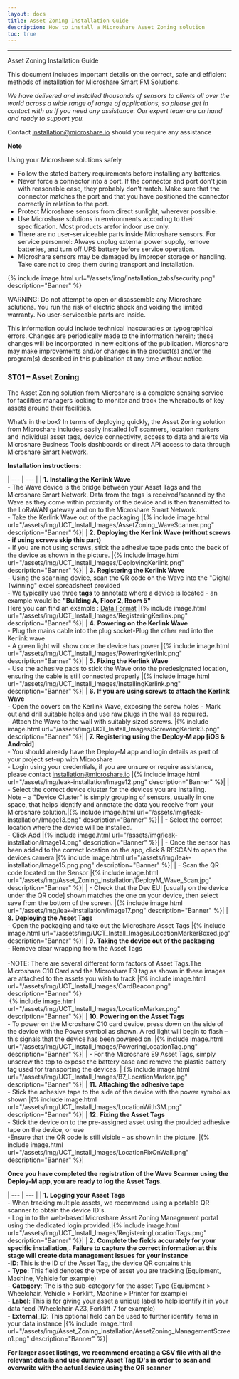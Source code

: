 ```yaml
---
layout: docs
title: Asset Zoning Installation Guide
description: How to install a Microshare Asset Zoning solution
toc: true
---
```


---------------------------------------

Asset Zoning Installation Guide

This document includes important details on the correct, safe and efficient methods of installation for Microshare Smart FM Solutions.

_We have delivered and installed thousands of sensors to clients all over the world across a wide range of range of applications, so please get in contact with us if you need any assistance. Our expert team are on hand and ready to support you._

Contact [installation@microshare.io](mailto:installation@microshare.io) should you require any assistance

**Note**

Using your Microshare solutions safely

- Follow the stated battery requirements before installing any batteries. 
- Never force a connector into a port. If the connector and port don't join with reasonable ease, they probably don&#39;t match. Make sure that the connector matches the port and that you have positioned the connector correctly in relation to the port.
- Protect Microshare sensors from direct sunlight, wherever possible.
- Use Microshare solutions in environments according to their specification. Most products arefor indoor use only. 
- There are no user-serviceable parts inside Microshare sensors. For service personnel: Always unplug external power supply, remove batteries, and turn off UPS battery before service operation. 
- Microshare sensors may be damaged by improper storage or handling. Take care not to drop them during transport and installation.

{% include image.html url="/assets/img/installation_tabs/security.png" description="Banner" %}

WARNING: Do not attempt to open or disassemble any Microshare solutions. You run the risk of electric shock and voiding the limited warranty. No user-serviceable parts are inside.

This information could include technical inaccuracies or typographical errors. Changes are periodically made to the information herein; these changes will be incorporated in new editions of the publication. Microshare may make improvements and/or changes in the product(s) and/or the program(s) described in this publication at any time without notice.

### ST01 – Asset Zoning

The Asset Zoning solution from Microshare is a complete sensing service for facilities managers looking to monitor and track the wherabouts of key assets around their facilities. 

What’s in the box? In terms of deploying quickly, the Asset Zoning solution from Microshare includes easily installed IoT scanners, location markers and individual asset tags, device connectivity, access to data and alerts via Microshare Business Tools dashboards or direct API access to data through Microshare Smart Network.

**Installation instructions:**

| --- | --- |
| **1.** **Installing the Kerlink Wave** <br> - The Wave device is the bridge between your Asset Tags and the Microshare Smart Network. Data from the tags is received/scanned by the Wave as they come within proximity of the device and is then transmitted to the LoRaWAN gateway and on to the Microshare Smart Network. <br> - Take the Kerlink Wave out of the packaging |{% include image.html url="/assets/img/UCT_Install_Images/AssetZoning_WaveScanner.png" description="Banner" %}|
| **2.** **Deploying the Kerlink Wave (without screws - if using screws skip this part)** <br> - If you are not using screws, stick the adhesive tape pads onto the back of the device as shown in the picture. |{% include image.html url="/assets/img/UCT_Install_Images/DeployingKerlink.png" description="Banner" %}|
| **3.** **Registering the Kerlink Wave** <br> - Using the scanning device, scan the QR code on the Wave into the &quot;Digital Twinning&quot; excel spreadsheet provided <br> - We typically use three **tags** to annotate where a device is located - an example would be **&quot;Building A, Floor 2, Room 5&quot;** <br> Here you can find an example : [Data Format](/docs/2/technical/data-format/microshare-standards/#d-metaiot) |{% include image.html url="/assets/img/UCT_Install_Images/RegisteringKerlink.png" description="Banner" %}|
| **4.** **Powering on the Kerlink Wave** <br> - Plug the mains cable into the plug socket-Plug the other end into the Kerlink wave <br> - A green light will show once the device has power |{% include image.html url="/assets/img/UCT_Install_Images/PoweringKerlink.png" description="Banner" %}|
| **5.** **Fixing the Kerlink Wave** <br> - Use the adhesive pads to stick the Wave onto the predesignated location, ensuring the cable is still connected properly |{% include image.html url="/assets/img/UCT_Install_Images/InstallingKerlink.png" description="Banner" %}|
| **6.** **If you are using screws to attach the Kerlink Wave** <br> - Open the covers on the Kerlink Wave, exposing the screw holes - Mark out and drill suitable holes and use raw plugs in the wall as required. <br> - Attach the Wave to the wall with suitably sized screws. |{% include image.html url="/assets/img/UCT_Install_Images/ScrewingKerlink3.png" description="Banner" %}|
| **7.** **Registering using the Deploy-M app [iOS & Android]** <br> - You should already have the Deploy-M app and login details as part of your project set-up with Microshare <br> - Login using your credentials, if you are unsure or require assistance, please contact [installation@microshare.io](mailto:installation@microshare.io) |{% include image.html url="/assets/img/leak-installation/Image12.png" description="Banner" %}|
| - Select the correct device cluster for the devices you are installing. <br> Note – a "Device Cluster" is simply grouping of sensors, usually in one space, that helps identify and annotate the data you receive from your Microshare solution.|{% include image.html url="/assets/img/leak-installation/Image13.png" description="Banner" %}|
| - Select the correct location where the device will be installed. <br> - Click Add |{% include image.html url="/assets/img/leak-installation/Image14.png" description="Banner" %}|
| - Once the sensor has been added to the correct location on the app, click & RESCAN to open the devices camera |{% include image.html url="/assets/img/leak-installation/Image15.png.png" description="Banner" %}|
| - Scan the QR code located on the Sensor |{% include image.html url="/assets/img/Asset_Zoning_Installation/DeployM_Wave_Scan.jpg" description="Banner" %}|
| - Check that the Dev EUI [usually on the device under the QR code] shown matches the one on your device, then select save from the bottom of the screen. |{% include image.html url="/assets/img/leak-installation/Image17.png" description="Banner" %}|
| **8.** **Deploying the Asset Tags** <br> - Open the packaging and take out the Microshare Asset Tags |{% include image.html url="/assets/img/UCT_Install_Images/LocationMarkerBoxed.jpg" description="Banner" %}|
| **9.** **Taking the device out of the packaging** <br> - Remove clear wrapping from the Asset Tags<br><br>-NOTE: There are several different form factors of Asset Tags.The Microshare C10 Card and the Microshare E9 tag as shown in these images are attached to the assets you wish to track |{% include image.html url="/assets/img/UCT_Install_Images/CardBeacon.png" description="Banner" %} <br> {% include image.html url="/assets/img/UCT_Install_Images/LocationMarker.png" description="Banner" %}|
| **10.** **Powering on the Asset Tags** <br> - To power on the Microshare C10 card device, press down on the side of the device with the Power symbol as shown. A red light will begin to flash – this signals that the device has been powered on. |{% include image.html url="/assets/img/UCT_Install_Images/PoweringLocationTag.png" description="Banner" %}|
| - For the Microshare E9 Asset Tags, simply unscrew the top to expose the battery case and remove the plastic battery tag used for transporting the devices. | {% include image.html url="/assets/img/UCT_Install_Images/B7_LocationMarker.jpg" description="Banner" %}|
| **11.** **Attaching the adhesive tape** <br> - Stick the adhesive tape to the side of the device with the power symbol as shown |{% include image.html url="/assets/img/UCT_Install_Images/LocationWith3M.png" description="Banner" %}|
| **12.** **Fixing the Asset Tags** <br> - Stick the device on to the pre-assigned asset using the provided adhesive tape on the device, or use <br>-Ensure that the QR code is still visible – as shown in the picture. |{% include image.html url="/assets/img/UCT_Install_Images/LocationFixOnWall.png" description="Banner" %}|



**Once you have completed the registration of the Wave Scanner using the Deploy-M app, you are ready to log the Asset Tags.**

| --- | --- |
| **1.** **Logging your Asset Tags** <br> - When tracking multiple assets, we recommend using a portable QR scanner to obtain the device ID's. <br> - Log in to the web-based Microshare Asset Zoning Management portal using the dedicated login provided.|{% include image.html url="/assets/img/UCT_Install_Images/RegisteringLocationTags.png" description="Banner" %}|
| **2.** **Complete the fields accurately for your specific installation,. Failure to capture the correct information at this stage will create data management issues for your instance** <br>-**ID**: This is the ID of the Asset Tag, the device QR contains this <br> - **Type**: This field denotes the type of asset you are tracking (Equipment, Machine, Vehicle for example) <br> - **Category**: The is the sub-category for the asset Type (Equipment > Wheelchair, Vehicle > Forklift, Machine > Printer for example) <br> - **Label**: This is for giving your asset a unique label to help identify it in your data feed (Wheelchair-A23, Forklift-7 for example) <br>- **External_ID**: This optional field can be used to further identify items in your data instance |{% include image.html url="/assets/img/Asset_Zoning_Installation/AssetZoning_ManagementScreen1.png" description="Banner" %}|



**For larger asset listings, we recommend creating a CSV file with all the relevant details and use dummy Asset Tag ID's in order to scan and overwrite with the actual device using the QR scanner**

<style>
    tr td:first-child {
        width:60%;
        vertical-align:top;
    }

    tr td:nth-child(2) {
        width:40%;
    }
</style>
